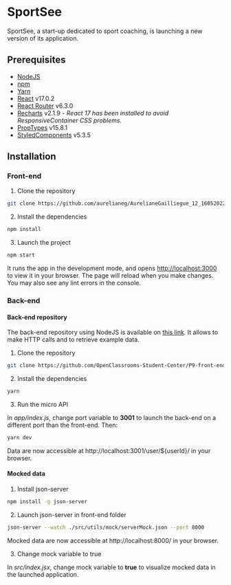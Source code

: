 # SportSee

SportSee, a start-up dedicated to sport coaching, is launching a new version of its application.

## Prerequisites

-  [NodeJS](https://nodejs.org/en/)
-  [npm](https://www.npmjs.com/)
-  [Yarn](https://yarnpkg.com/)
-  [React](https://fr.reactjs.org/) v17.0.2
-  [React Router](https://reactrouter.com/) v6.3.0
-  [Recharts](https://recharts.org/en-US/) v2.1.9 - _React 17 has been installed to avoid ResponsiveContainer CSS problems._
-  [PropTypes](https://www.npmjs.com/package/prop-types) v15.8.1
-  [StyledComponents](https://www.npmjs.com/package/styled-components) v5.3.5

## Installation

### Front-end

1. Clone the repository

```sh
git clone https://github.com/aurelianeg/AurelianeGailliegue_12_16052022.git
```

2. Install the dependencies

```sh
npm install
```

3. Launch the project

```sh
npm start
```

It runs the app in the development mode, and opens [http://localhost:3000](http://localhost:3000) to view it in your browser.
The page will reload when you make changes. You may also see any lint errors in the console.

### Back-end

#### Back-end repository

The back-end repository using NodeJS is available on [this link](https://github.com/OpenClassrooms-Student-Center/P9-front-end-dashboard). It allows to make HTTP calls and to retrieve example data.

1. Clone the repository

```sh
git clone https://github.com/OpenClassrooms-Student-Center/P9-front-end-dashboard.git
```

2. Install the dependencies

```sh
yarn
```

3. Run the micro API

In _app/index.js_, change port variable to **3001** to launch the back-end on a different port than the front-end.
Then:

```sh
yarn dev
```

Data are now accessible at http://localhost:3001/user/${userId}/ in your browser.

#### Mocked data

1. Install json-server

```sh
npm install -g json-server
```

2. Launch json-server in front-end folder

```sh
json-server --watch ./src/utils/mock/serverMock.json --port 8000
```

Mocked data are now accessible at http://localhost:8000/ in your browser.

3. Change mock variable to true

In _src/index.jsx_, change mock variable to **true** to visualize mocked data in the launched application.
